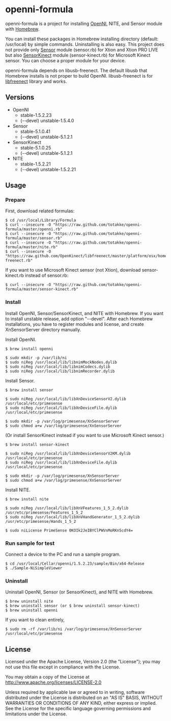 # openni-formula

openni-formula is a project for installing [OpenNI](http://openni.org/), NITE, and Sensor module with [Homebrew](http://mxcl.github.com/homebrew/).

You can install these packages in Homebrew installing directory (default: /usr/local) by simple commands.
Uninstalling is also easy.
This project does not provide only [Sensor](https://github.com/PrimeSense/Sensor) module (sensor.rb) for Xtion and Xtion PRO LIVE but also [SensorKinect](https://github.com/avin2/SensorKinect) module (sensor-kinect.rb) for Microsoft Kinect sensor.
You can choose a proper module for your device.

openni-formula depends on libusb-freenect.
The default libusb that Homebrew installs is not proper to build OpenNI.
libusb-freenect is for [libfreenect](https://github.com/OpenKinect/libfreenect) library and works.

## Versions

* OpenNI
    * stable-1.5.2.23
    * (--devel) unstable-1.5.4.0
* Sensor
    * stable-5.1.0.41
    * (--devel) unstable-5.1.2.1
* SensorKinect
    * stable-5.1.0.25
    * (--devel) unstable-5.1.2.1
* NITE
    * stable-1.5.2.21
    * (--devel) unstable-1.5.2.21

## Usage

### Prepare

First, download related formulas:

    $ cd /usr/local/Library/Formula
    $ curl --insecure -O "https://raw.github.com/totakke/openni-formula/master/openni.rb"
    $ curl --insecure -O "https://raw.github.com/totakke/openni-formula/master/sensor.rb"
    $ curl --insecure -O "https://raw.github.com/totakke/openni-formula/master/nite.rb"
    $ curl --insecure -O "https://raw.github.com/OpenKinect/libfreenect/master/platform/osx/homebrew/libusb-freenect.rb"

If you want to use Microsoft Kinect sensor (not Xtion), download sensor-kinect.rb instead of sensor.rb:

    $ curl --insecure -O "https://raw.github.com/totakke/openni-formula/master/sensor-kinect.rb"

### Install

Install OpenNI, Sensor/SensorKinect, and NITE with Homebrew.
If you want to install unstable release, add option "--devel". 
After each Homebrew installations, you have to register modules and license, and create XnSensorServer directory manually.

Install OpenNI.

    $ brew install openni
    
    $ sudo mkdir -p /var/lib/ni
    $ sudo niReg /usr/local/lib/libnimMockNodes.dylib
    $ sudo niReg /usr/local/lib/libnimCodecs.dylib
    $ sudo niReg /usr/local/lib/libnimRecorder.dylib

Install Sensor.

    $ brew install sensor
    
    $ sudo niReg /usr/local/lib/libXnDeviceSensorV2.dylib /usr/local/etc/primesense
    $ sudo niReg /usr/local/lib/libXnDeviceFile.dylib /usr/local/etc/primesense
    
    $ sudo mkdir -p /var/log/primesense/XnSensorServer
    $ sudo chmod a+w /var/log/primesense/XnSensorServer 
    
(Or install SensorKinect instead if you want to use Microsoft Kinect sensor.)

	$ brew install sensor-kinect
    
    $ sudo niReg /usr/local/lib/libXnDeviceSensorV2KM.dylib /usr/local/etc/primesense
    $ sudo niReg /usr/local/lib/libXnDeviceFile.dylib /usr/local/etc/primesense

    $ sudo mkdir -p /var/log/primesense/XnSensorServer
    $ sudo chmod a+w /var/log/primesense/XnSensorServer  
    
Install NITE.

    $ brew install nite
    
    $ sudo niReg /usr/local/lib/libXnVFeatures_1_5_2.dylib /usr/etc/primesense/Features_1_5_2
    $ sudo niReg /usr/local/lib/libXnVHandGenerator_1_5_2.dylib /usr/etc/primesense/Hands_1_5_2
    
    $ sudo niLicense PrimeSense 0KOIk2JeIBYClPWVnMoRKn5cdY4=

### Run sample for test

Connect a device to the PC and run a sample program.

    $ cd /usr/local/Cellar/openni/1.5.2.23/sample/Bin/x64-Release
    $ ./Sample-NiSimpleViewer 

### Uninstall

Uninstall OpenNI, Sensor (or SensorKinect), and NITE with Homebrew.

    $ brew uninstall nite
    $ brew uninstall sensor (or $ brew uninstall sensor-kinect)
    $ brew uninstall openni

If you want to clean entirely,

    $ sudo rm -rf /var/lib/ni /var/log/primesense/XnSensorServer /usr/local/etc/primesense

## License

Licensed under the Apache License, Version 2.0 (the "License"); you may not use this file except in compliance with the License.

You may obtain a copy of the License at http://www.apache.org/licenses/LICENSE-2.0

Unless required by applicable law or agreed to in writing, software distributed under the License is distributed on an "AS IS" BASIS, WITHOUT WARRANTIES OR CONDITIONS OF ANY KIND, either express or implied.
See the License for the specific language governing permissions and limitations under the License.